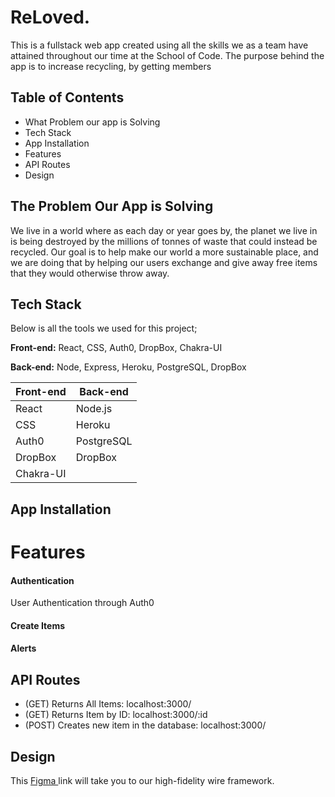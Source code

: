 # ReLoved.

This is a fullstack web app created using all the skills we as a team have attained throughout our time at the School of Code.
The purpose behind the app is to increase recycling, by getting members 


## Table of Contents

- What Problem our app is Solving
- Tech Stack
- App Installation
- Features
- API Routes 
- Design



## The Problem Our App is Solving

We live in a world where as each day or year goes by, the planet we live in is being destroyed by the millions of tonnes of waste that could instead be recycled. 
Our goal is to help make our world a more sustainable place, and we are doing that by helping our users exchange and give away free items that they would otherwise throw away. 

## Tech Stack

Below is all the tools we used for this project;

**Front-end:** React, CSS, Auth0, DropBox, Chakra-UI

**Back-end:** Node, Express, Heroku, PostgreSQL, DropBox

Front-end     | Back-end
------------- | -------------
React         | Node.js
CSS           | Heroku
Auth0         | PostgreSQL
DropBox       | DropBox
Chakra-UI     | 

## App Installation
# Features

#### Authentication 
User Authentication through Auth0 

#### Create Items

#### Alerts

####
## API Routes

<!-- - (GET) Returns HomePage: localhost:3000  -->
- (GET) Returns All Items: localhost:3000/
- (GET) Returns Item by ID: localhost:3000/:id 
- (POST) Creates new item in the database: localhost:3000/
## Design

This [Figma ](https://www.figma.com/file/4a4pAmlYiymqzVMmP4yP0t/Partners-in-Code?node-id=0%3A1 "Figma") link will take you to our high-fidelity wire framework.


